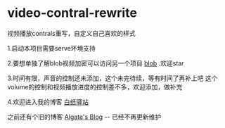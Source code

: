 # video-contral-rewrite
视频播放contrals重写，自定义自己喜欢的样式

1.启动本项目需要serve环境支持

2.要想单独了解blob视频加密可以访问另一个项目 [blob](https://github.com/algate/blob) .欢迎star
    
3.时间有限，声音的控制还未添加，这个未完待续，等有时间了再补上吧
    这个volume的控制和视频播放进度的控制差不多，欢迎添加，做补充
    
4.欢迎进入我的博客 [白纸驿站](https://algate.gitlab.io)

之前还有个旧的博客 [Algate's Blog](https://algate.github.io) -- 已经不再更新维护



